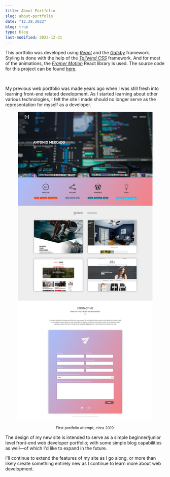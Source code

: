 ```yaml
---
title: About Portfolio
slug: about-portfolio
date: "12.28.2022"
blog: true
type: blog
last-modified: 2022-12-31
---
```


This portfolio was developed using [_React_](https://reactjs.org/) and the [_Gatsby_](https://www.gatsbyjs.com/) framework. Styling is done with the help of the [_Tailwind CSS_](https://tailwindcss.com/) framework. And for most of the animations, the [_Framer Motion_](https://www.framer.com/motion/) React library is used. The source code for this project can be found [here]().

<br/>

My previous web portfolio was made years ago when I was still fresh into learning front-end related development. As I started learning about other various technologies, I felt the site I made should no longer serve as the representation for myself as a developer.

<figure>

![Old Web Portfolio](./../../images/blog-content/about-portfolio/old-site.jpg)

<p align="center"><small>First portfolio attempt, circa 2019.</small></p>
</figure>

The design of my new site is intended to serve as a simple beginner/junior level front-end web developer portfolio; with some simple blog capabilities as well&mdash;of which I'd like to expand in the future.

I'll continue to extend the features of my site as I go along, or more than likely create something entirely new as I continue to learn more about web development.
